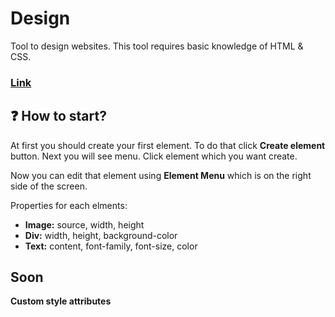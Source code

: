 # Design

Tool to design websites. This tool requires basic knowledge of HTML & CSS.

### **[Link](https://wronadev.github.io/design/)**

## ❓ How to start?
At first you should create your first element. To do that click **Create element** button. Next you will see menu. Click element which you want create.

Now you can edit that element using **Element Menu** which is on the right side of the screen.

Properties for each elments:
 * **Image:** source, width, height
 * **Div:** width, height, background-color
 * **Text:** content, font-family, font-size, color

## Soon
**Custom style attributes**
